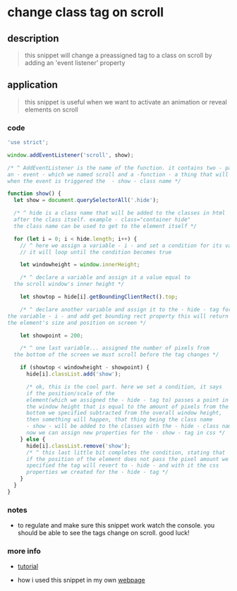 # change class tag on scroll

## description

> this snippet will change a preassigned tag to a class on scroll by adding an
> 'event listener' property

## application

> this snippet is useful when we want to activate an animation or reveal
> elements on scroll

### code

```javascript
'use strict';

window.addEventListener('scroll', show);

/* ^ AddEventListener is the name of the function. it contains two - parameters -
an - event - which we named scroll and a -function - a thing that will happen 
when the event is triggered the  - show - class name */

function show() {
  let show = document.querySelectorAll('.hide');

  /* ^ hide is a class name that will be added to the classes in html 
  after the class itself. example - class="container hide"
  the class name can be used to get to the element itself */

  for (let i = 0; i < hide.length; i++) {
    // ^ here we assign a variable - i - and set a condition for its value
    // it will loop until the condition becomes true

    let windowheight = window.innerHeight;

    /* ^ declare a variable and assign it a value equal to
  the scroll window's inner height */

    let showtop = hide[i].getBoundingClientRect().top;

    /* ^ declare another variable and assign it to the - hide - tag for
the variable - i - and add get bounding rect property this will return
the element's size and position on screen */

    let showpoint = 200;

    /* ^ one last variable... assigned the number of pixels from
  the bottom of the screen we must scroll before the tag changes */

    if (showtop < windowheight - showpoint) {
      hide[i].classList.add('show');

      /* ok, this is the cool part. here we set a condition, it says
      if the position/scale of the
      element(which we assigned the - hide - tag to) passes a point in
      the window height that is equal to the amount of pixels from the
      bottom we specified subtracted from the overall window height,
      then something will happen, that thing being the class name 
      - show - will be added to the classes with the - hide - class name
      now we can assign new properties for the - show - tag in css */
    } else {
      hide[i].classList.remove('show');
      /* ^ this last little bit completes the condition, stating that
      if the position of the element does not pass the pixel amount we
      specified the tag will revert to - hide - and with it the css
      properties we created for the - hide - tag */
    }
  }
}
```

### notes

- to regulate and make sure this snippet work watch the console. you should be
  able to see the tags change on scroll. good luck!

### more info

- [tutorial](https://www.youtube.com/watch?v=VplDlwLTR50&t=678s)

- how i used this snippet in my own
  [webpage](https://aviv82.github.io/aviv.home/)
